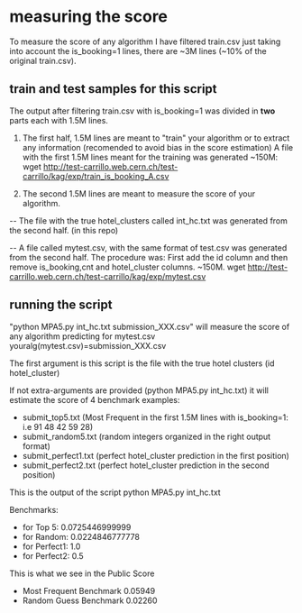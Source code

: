 # measuring the score
To measure the score of any algorithm I have filtered train.csv just taking into account the is_booking=1 lines, there are ~3M lines (~10% of the original train.csv). 
## train and test samples for this script

The output after filtering train.csv with is_booking=1 was divided in **two** parts each with 1.5M lines.

1. The first half, 1.5M lines are meant to "train" your algorithm or to extract any information (recomended to avoid bias in the score estimation) A file with the first 1.5M lines meant for the training was generated ~150M: wget http://test-carrillo.web.cern.ch/test-carrillo/kag/exp/train_is_booking_A.csv

1. The second 1.5M lines are meant to measure the score of your algorithm.  

-- The file with the true hotel_clusters called int_hc.txt was generated from the second half. (in this repo)

-- A file called mytest.csv, with the same format of test.csv was generated from the second half. 
The procedure was: First add the id column and then remove is_booking,cnt and hotel_cluster columns. 
~150M. wget http://test-carrillo.web.cern.ch/test-carrillo/kag/exp/mytest.csv

## running the script 
"python MPA5.py int_hc.txt submission_XXX.csv" will measure the score of any algorithm predicting for mytest.csv youralg(mytest.csv)=submission_XXX.csv
 
The first argument is this script is the file with the true hotel clusters (id hotel_cluster)

If not extra-arguments are provided (python MPA5.py int_hc.txt) it will estimate the score of 4 benchmark examples:
- submit_top5.txt (Most Frequent in the first 1.5M lines with is_booking=1: i.e 91 48 42 59 28)
- submit_random5.txt (random integers organized in the right output format)
- submit_perfect1.txt (perfect hotel_cluster prediction in the first position)
- submit_perfect2.txt (perfect hotel_cluster prediction in the second position)

This is the output of the script python MPA5.py int_hc.txt

Benchmarks:
- for Top 5: 0.0725446999999
- for Random: 0.0224846777778
- for Perfect1: 1.0
- for Perfect2: 0.5

This is what we see in the Public Score
- Most Frequent Benchmark	0.05949
- Random Guess Benchmark	0.02260
